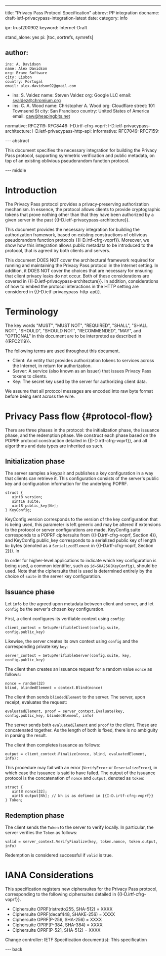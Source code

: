 ---
title: "Privacy Pass Protocol Specification"
abbrev: PP integration
docname: draft-ietf-privacypass-integration-latest
date:
category: info

ipr: trust200902
keyword: Internet-Draft

stand_alone: yes
pi: [toc, sortrefs, symrefs]

author:
 -
    ins: A. Davidson
    name: Alex Davidson
    org: Brave Software
    city: Lisbon
    country: Portugal
    email: alex.davidson92@gmail.com
 -
    ins: S. Valdez
    name: Steven Valdez
    org: Google LLC
    email: svaldez@chromium.org
 -
    ins: C. A. Wood
    name: Christopher A. Wood
    org: Cloudflare
    street: 101 Townsend St
    city: San Francisco
    country: United States of America
    email: caw@heapingbits.net

normative:
  RFC2119:
  RFC8446:
  I-D.irtf-cfrg-voprf:
  I-D.ietf-privacypass-architecture:
  I-D.ietf-privacypass-http-api:
informative:
  RFC7049:
  RFC7159:

--- abstract

This document specifies the necessary integration for building the
Privacy Pass protocol, supporting symmetric verification and public
metadata, on top of an existing oblivious pseudorandom function
protocol.

--- middle

# Introduction

The Privacy Pass protocol provides a privacy-preserving authorization
mechanism. In essence, the protocol allows clients to provide
cryptographic tokens that prove nothing other than that they have been
authorized by a given server in the past
{{I-D.ietf-privacypass-architecture}}.

This document provides the necessary integration for building the
authorization framework, based on existing constructions of oblivious
pseudorandom function protocols {{I-D.irtf-cfrg-voprf}}. Moreover, we
show how this integration allows public metadata to be introduced to
the protocol, that is agreed by both clients and servers.

This document DOES NOT cover the architectural framework required for
running and maintaining the Privacy Pass protocol in the Internet
setting. In addition, it DOES NOT cover the choices that are necessary
for ensuring that client privacy leaks do not occur. Both of these
considerations are covered in {{I-D.ietf-privacypass-architecture}}. In
addition, considerations of how to embed the protocol interactions in
the HTTP setting are considered in {{I-D.ietf-privacypass-http-api}}.

# Terminology

The key words "MUST", "MUST NOT", "REQUIRED", "SHALL", "SHALL NOT",
"SHOULD", "SHOULD NOT", "RECOMMENDED", "MAY", and "OPTIONAL" in this
document are to be interpreted as described in {{RFC2119}}.

The following terms are used throughout this document.

- Client: An entity that provides authorization tokens to services
  across the Internet, in return for authorization.
- Server: A service (also known as an Issuer) that issues Privacy Pass
  tokens to clients.
- Key: The secret key used by the server for authorizing client data.

We assume that all protocol messages are encoded into raw byte format
before being sent across the wire.

# Privacy Pass flow {#protocol-flow}

There are three phases in the protocol: the initialization phase, the
issuance phase, and the redemption phase. We construct each phase based
on the POPRF protocol construction detailed in {{I-D.irtf-cfrg-voprf}},
and all algorithms and data types are inherited as such.

## Initialization phase

The server samples a keypair and publishes
a key configuration in a way that clients can retrieve it. This configuration consists
of the server's public key and configuration information for the underlying POPRF.

~~~
struct {
   uint8 version;
   uint16 suite;
   uint8 public_key[Ne];
} KeyConfig;
~~~

KeyConfig.version corresponds to the version of the key configuration
that is being used, this parameter is left generic and may be altered if
extensions to the protocol or server configurations are made.
KeyConfig.suite corresponds to a POPRF ciphersuite from
{{I-D.irtf-cfrg-voprf, Section 4}}, and KeyConfig.public_key corresponds
to a serialized public key of length `Ne` bytes (denoted as a
`SerializedElement` in {{I-D.irtf-cfrg-voprf, Section 2}}). In

In order for higher-level applications to indicate which key
configuration is being used, a common identifier, such as 
`id=SHA256(KeyConfig)`, should be used. Note that the ciphersuite that
is used is determined entirely by the choice of `suite` in the server
key configuration.

## Issuance phase

Let `info` be the agreed upon
metadata between client and server, and let `config` be the server's
chosen key configuration.

First, a client configures its verifiable context using `config`:

~~~
client_context = SetupVerifiableClient(config.suite, config.public_key)
~~~

Likewise, the server creates its own context using `config` and the
corresponding private key `key`:

~~~
server_context = SetupVerifiableServer(config.suite, key, config.public_key)
~~~

The client then creates an issuance request for a random value `nonce` as follows:

~~~
nonce = random(32)
blind, blindedElement = context.Blind(nonce)
~~~

The client then sends `blindedElement` to the server. The server, upon
receipt, evaluates the request:

~~~
evaluatedElement, proof = server_context.Evaluate(key, config.public_key, blindedElement, info)
~~~

The server sends both `evaluatedElement` and `proof` to the client.
These are concatenated together. As the length of both is fixed, there
is no ambiguity in parsing the result.

The client then completes issuance as follows:

~~~
output = client_context.Finalize(nonce, blind, evaluatedElement, info):
~~~

This procedure may fail with an error (`VerifyError` or
`DeserializeError`), in which case the issuance is said to have failed.
The output of the issuance protocol is the concatenation of `nonce` and
`output`, denoted as `token`:

~~~
struct {
   uint8 nonce[32];
   uint8 output[Nh]; // Nh is as defined in {{I-D.irtf-cfrg-voprf}}
} Token;
~~~

## Redemption phase

The client sends the `Token` to the server to
verify locally. In particular, the server verifies the `Token` as follows:

~~~
valid = server_context.VerifyFinalize(key, token.nonce, token.output, info)
~~~

Redemption is considered successful if `valid` is true.

# IANA Considerations

This specification registers new ciphersuites for the Privacy Pass
protocol, corresponding to the following ciphersuites detailed in
{{I-D.irtf-cfrg-voprf}}.

- Ciphersuite OPRF(ristretto255, SHA-512) = XXXX
- Ciphersuite OPRF(decaf448, SHAKE-256) = XXXX
- Ciphersuite OPRF(P-256, SHA-256) = XXXX
- Ciphersuite OPRF(P-384, SHA-384) = XXXX
- Ciphersuite OPRF(P-521, SHA-512) = XXXX

Change controller: IETF
Specification document(s): This specification

--- back

